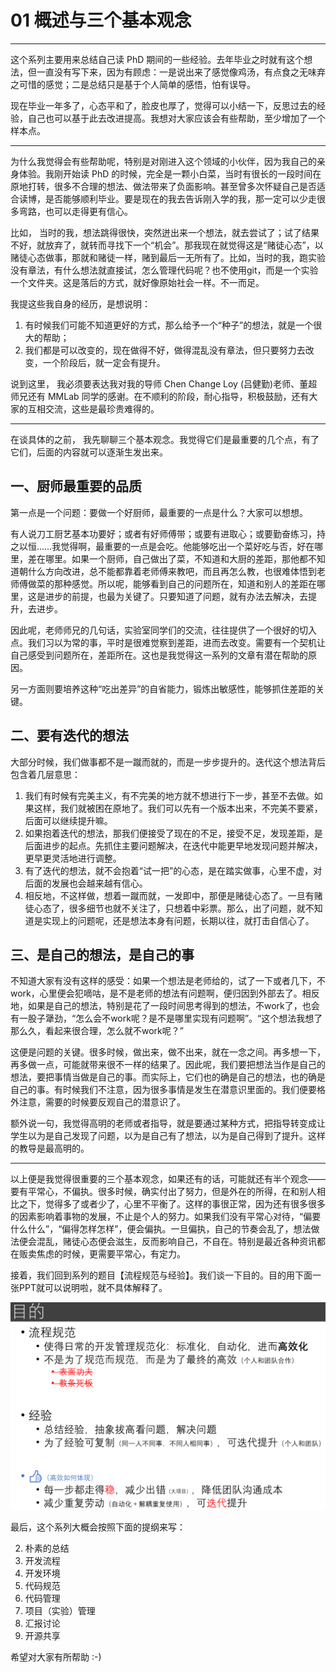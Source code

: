 # 01 概述与三个基本观念
<!-- toc -->
-----

这个系列主要用来总结自己读 PhD 期间的一些经验。去年毕业之时就有这个想法，但一直没有写下来，因为有顾虑：一是说出来了感觉像鸡汤，有点食之无味弃之可惜的感觉；二是总结只是基于个人简单的感悟，怕有误导。

现在毕业一年多了，心态平和了，脸皮也厚了，觉得可以小结一下，反思过去的经验，自己也可以基于此去改进提高。我想对大家应该会有些帮助，至少增加了一个样本点。

-----

为什么我觉得会有些帮助呢，特别是对刚进入这个领域的小伙伴，因为我自己的亲身体验。我刚开始读 PhD 的时候，完全是一颗小白菜，当时有很长的一段时间在原地打转，很多不合理的想法、做法带来了负面影响。甚至曾多次怀疑自己是否适合读博，是否能够顺利毕业。要是现在的我去告诉刚入学的我，那一定可以少走很多弯路，也可以走得更有信心。

比如， 当时的我，想法跳得很快，突然迸出来一个想法，就去尝试了；试了结果不好，就放弃了，就转而寻找下一个“机会”。那我现在就觉得这是“赌徒心态”，以赌徒心态做事，那就和赌徒一样，赌到最后一无所有了。比如，当时的我，跑实验没有章法，有什么想法就直接试，怎么管理代码呢？也不使用git，而是一个实验一个文件夹。这是落后的方式，就好像原始社会一样。不一而足。

我提这些我自身的经历，是想说明：

1. 有时候我们可能不知道更好的方式，那么给予一个“种子”的想法，就是一个很大的帮助；
2. 我们都是可以改变的，现在做得不好，做得混乱没有章法，但只要努力去改变，一个阶段后，就一定会有提升。

说到这里， 我必须要表达我对我的导师 Chen Change Loy (吕健勤)老师、董超师兄还有 MMLab 同学的感谢。在不顺利的阶段，耐心指导，积极鼓励，还有大家的互相交流，这些是最珍贵难得的。

-----

在谈具体的之前， 我先聊聊三个基本观念。我觉得它们是最重要的几个点，有了它们，后面的内容就可以逐渐生发出来。

## 一、厨师最重要的品质

第一点是一个问题：要做一个好厨师，最重要的一点是什么？大家可以想想。

有人说刀工厨艺基本功要好；或者有好师傅带；或要有进取心；或要勤奋练习，持之以恒……我觉得啊，最重要的一点是会吃。他能够吃出一个菜好吃与否，好在哪里，差在哪里。如果一个厨师，自己做出了菜，不知道和大厨的差距，那他都不知道朝什么方向改进，总不能都靠着老师傅来教吧，而且再怎么教，也很难体悟到老师傅做菜的那种感觉。所以呢，能够看到自己的问题所在，知道和别人的差距在哪里，这是进步的前提，也最为关键了。只要知道了问题，就有办法去解决，去提升，去进步。

因此呢，老师师兄的几句话，实验室同学们的交流，往往提供了一个很好的切入点。我们习以为常的事，平时是很难觉察到差距，进而去改变。需要有一个契机让自己感受到问题所在，差距所在。这也是我觉得这一系列的文章有潜在帮助的原因。

另一方面则要培养这种“吃出差异”的自省能力，锻炼出敏感性，能够抓住差距的关键。

## 二、要有迭代的想法

大部分时候，我们做事都不是一蹴而就的，而是一步步提升的。迭代这个想法背后包含着几层意思：

1. 我们有时候有完美主义，有不完美的地方就不想进行下一步，甚至不去做。如果这样，我们就被困在原地了。我们可以先有一个版本出来，不完美不要紧，后面可以继续提升嘛。
2. 如果抱着迭代的想法，那我们便接受了现在的不足，接受不足，发现差距，是后面进步的起点。先抓住主要问题解决，在迭代中能更早地发现问题并解决，更早更灵活地进行调整。
3. 有了迭代的想法，就不会抱着“试一把”的心态，是在踏实做事，心里不虚，对后面的发展也会越来越有信心。
4. 相反地，不这样做，想着一蹴而就，一发即中，那便是赌徒心态了。一旦有赌徒心态了，很多细节也就不关注了，只想着中彩票。那么，出了问题，就不知道是实现上的问题呢，还是想法本身有问题，长期以往，就打击自信心了。

## 三、是自己的想法，是自己的事

不知道大家有没有这样的感受：如果一个想法是老师给的，试了一下或者几下，不work，心里便会犯嘀咕，是不是老师的想法有问题啊，便归因到外部去了。相反地，如果是自己的想法，特别是花了一段时间思考得到的想法，不work了，也会有一股子犟劲，“怎么会不work呢？是不是哪里实现有问题啊”。“这个想法我想了那么久，看起来很合理，怎么就不work呢？”

这便是问题的关键。很多时候，做出来，做不出来，就在一念之间。再多想一下，再多做一点，可能就带来很不一样的结果了。因此呢，我们要把想法当作是自己的想法，要把事情当做是自己的事。而实际上，它们也的确是自己的想法，也的确是自己的事。有时候我们不注意，因为很多事情是发生在潜意识里面的。我们便要格外注意，需要的时候要反观自己的潜意识了。

额外说一句，我觉得高明的老师或者指导，就是要通过某种方式，把指导转变成让学生以为是自己发现了问题，以为是自己有了想法，以为是自己得到了提升。这样的教导是最高明的。

-----

以上便是我觉得很重要的三个基本观念，如果还有的话，可能就还有半个观念——要有平常心，不偏执。很多时候，确实付出了努力，但是外在的所得，在和别人相比之下，觉得多了或者少了，心里不平衡了。这样的事很正常，因为还有很多很多的因素影响着事物的发展，不止是个人的努力。如果我们没有平常心对待，“偏要什么什么”，“偏得怎样怎样”，便会偏执。一旦偏执，自己的节奏会乱了，想法做法便会混乱，赌徒心态便会滋生，反而影响自己，不自在。特别是最近各种资讯都在贩卖焦虑的时候，更需要平常心，有定力。

接着，我们回到系列的题目【流程规范与经验】。我们谈一下目的。目的用下面一张PPT就可以说明啦，就不具体解释了。

![01-目的](imgs/01-目的.png)

最后，这个系列大概会按照下面的提纲来写：

2. 朴素的总结
3. 开发流程
4. 开发环境
5. 代码规范
6. 代码管理
7. 项目（实验）管理
8. 汇报讨论
9. 开源共享

希望对大家有所帮助 :-)

